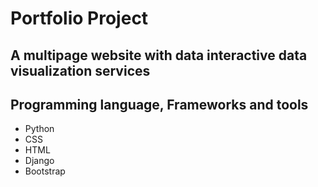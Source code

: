 # Portfolio Project
## A multipage website with data interactive data visualization services
## Programming language, Frameworks and tools
- Python
- CSS
- HTML
- Django
- Bootstrap
